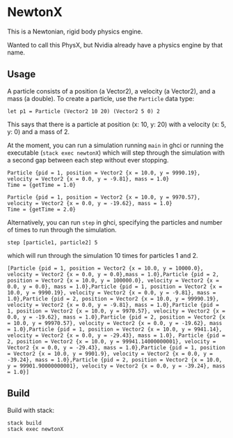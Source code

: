 # NewtonX

This is a Newtonian, rigid body physics engine.

Wanted to call this PhysX, but Nvidia already have a physics engine by that name. 

## Usage

A particle consists of a position (a Vector2), a velocity (a Vector2), and a mass (a double). To create a particle, use the `Particle` data type:

```
let p1 = Particle (Vector2 10 20) (Vector2 5 0) 2
```

This says that there is a particle at position (x: 10, y: 20) with a velocity (x: 5, y: 0) and a mass of 2.


At the moment, you can run a simulation running `main` in ghci or running the executable (`stack exec newtonX`) which will step through the simulation with a second gap between each step without ever stopping. 

```
Particle {pid = 1, position = Vector2 {x = 10.0, y = 9990.19}, velocity = Vector2 {x = 0.0, y = -9.81}, mass = 1.0}
Time = {getTime = 1.0}

Particle {pid = 1, position = Vector2 {x = 10.0, y = 9970.57}, velocity = Vector2 {x = 0.0, y = -19.62}, mass = 1.0}
Time = {getTime = 2.0}
```

Alternatively, you can run `step` in ghci, specifying the particles and number of times to run through the simulation.

```
step [particle1, particle2] 5 
```

which will run through the simulation 10 times for particles 1 and 2.

```
[Particle {pid = 1, position = Vector2 {x = 10.0, y = 10000.0}, velocity = Vector2 {x = 0.0, y = 0.0},mass = 1.0},Particle {pid = 2, position = Vector2 {x = 10.0, y = 100000.0}, velocity = Vector2 {x = 0.0, y = 0.0}, mass = 1.0},Particle {pid = 1, position = Vector2 {x = 10.0, y = 9990.19}, velocity = Vector2 {x = 0.0, y = -9.81}, mass = 1.0},Particle {pid = 2, position = Vector2 {x = 10.0, y = 99990.19}, velocity = Vector2 {x = 0.0, y = -9.81}, mass = 1.0},Particle {pid = 1, position = Vector2 {x = 10.0, y = 9970.57}, velocity = Vector2 {x = 0.0, y = -19.62}, mass = 1.0},Particle {pid = 2, position = Vector2 {x = 10.0, y = 99970.57}, velocity = Vector2 {x = 0.0, y = -19.62}, mass = 1.0},Particle {pid = 1, position = Vector2 {x = 10.0, y = 9941.14}, velocity = Vector2 {x = 0.0, y = -29.43}, mass = 1.0}, Particle {pid = 2, position = Vector2 {x = 10.0, y = 99941.14000000001}, velocity = Vector2 {x = 0.0, y = -29.43}, mass = 1.0},Particle {pid = 1, position = Vector2 {x = 10.0, y = 9901.9}, velocity = Vector2 {x = 0.0, y = -39.24}, mass = 1.0},Particle {pid = 2, position = Vector2 {x = 10.0, y = 99901.90000000001}, velocity = Vector2 {x = 0.0, y = -39.24}, mass = 1.0}]
```

## Build 

Build with stack:

```
stack build
stack exec newtonX
```

